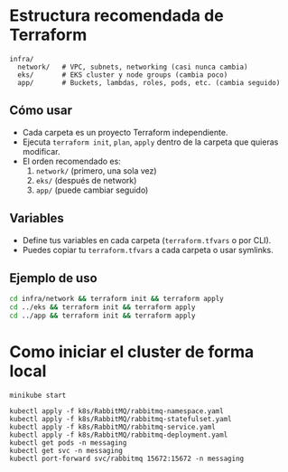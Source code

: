 # Estructura recomendada de Terraform

```
infra/
  network/   # VPC, subnets, networking (casi nunca cambia)
  eks/       # EKS cluster y node groups (cambia poco)
  app/       # Buckets, lambdas, roles, pods, etc. (cambia seguido)
```

## Cómo usar

- Cada carpeta es un proyecto Terraform independiente.
- Ejecuta `terraform init`, `plan`, `apply` dentro de la carpeta que quieras modificar.
- El orden recomendado es:
  1. `network/` (primero, una sola vez)
  2. `eks/` (después de network)
  3. `app/` (puede cambiar seguido)

## Variables
- Define tus variables en cada carpeta (`terraform.tfvars` o por CLI).
- Puedes copiar tu `terraform.tfvars` a cada carpeta o usar symlinks.

## Ejemplo de uso
```sh
cd infra/network && terraform init && terraform apply
cd ../eks && terraform init && terraform apply
cd ../app && terraform init && terraform apply
```


# Como iniciar el cluster de forma local
`minikube start`
```
kubectl apply -f k8s/RabbitMQ/rabbitmq-namespace.yaml
kubectl apply -f k8s/RabbitMQ/rabbitmq-statefulset.yaml
kubectl apply -f k8s/RabbitMQ/rabbitmq-service.yaml
kubectl apply -f k8s/RabbitMQ/rabbitmq-deployment.yaml
kubectl get pods -n messaging
kubectl get svc -n messaging
kubectl port-forward svc/rabbitmq 15672:15672 -n messaging
```